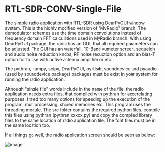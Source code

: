 # RTL-SDR-CONV-Single-File

The simple radio application with RTL-SDR using DearPyGUI window system. This is the highly modified version of "MyRadio" branch. The demodulator schemes use the time domain convolutions instead of frequency domain FFT calculations used in MyRadio branch. With using DearPyGUI package, the radio has an GUI, that all required parameters can be adjusted. The GUI has an waterfall, 10-Band vumeter screen, sequelch and audio noise reduction knobs, RF noise reduction option and an bias-T option for to use with active antenna amplifier or etc.

The pythran, numpy, scipy, DearPyGUI, pyrtlsdr, sounddevice and pyaudio (used by sounddevice package) packages must be exist in your system for running the radio application. 

Although "single file" words include in the name of the file, the radio application needs extra files, that compiled with pythran for accerelating purposes. I tried too many options
for speeding up the execution of the program, multiprocessing, shared memories etc. This program uses the threading module. The src folder contains the required python files. compile this files using pythran (pythran xxxxx.py) and copy the compiled library files to the same location of radio application file. The font files must be in the same location too.

İf all things go well, the radio application screen should be seen as below:

![image](https://github.com/user-attachments/assets/bb40d3f0-9cab-4d12-8089-759f7ccb35df)

